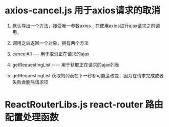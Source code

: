 # axios-cancel.js 用于axios请求的取消
1. 默认导出一个方法，接受唯一参数axios，在使用axios进行ajax请求之前调用，
2. 调用之后返回一个对象，拥有两个方法
  1. cancelAll  --- 用于取消正在请求的ajax
  2. getRequestingList  ---- 用于获取正在请求的ajax列表
  
4. getRequestingList 获取的列表在下一秒都可能会改变，因为在请求完成或者失败会删除请求项

# ReactRouterLibs.js react-router 路由配置处理函数


